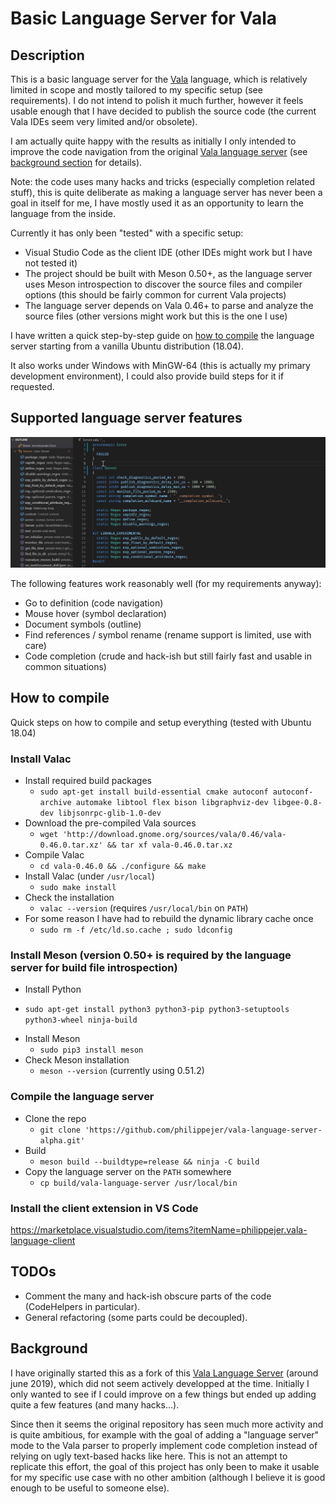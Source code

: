 # Basic Language Server for Vala

## Description

This is a basic language server for the [Vala](https://wiki.gnome.org/Projects/Vala) language, which is relatively limited in scope and mostly tailored to my specific setup (see requirements). I do not intend to polish it much further, however it feels usable enough that I have decided to publish the source code (the current Vala IDEs seem very limited and/or obsolete).

I am actually quite happy with the results as initially I only intended to improve the code navigation from the original [Vala language server](https://github.com/benwaffle/vala-language-server) (see [background section](#background) for details).

Note: the code uses many hacks and tricks (especially completion related stuff), this is quite deliberate as making a language server has never been a goal in itself for me, I have mostly used it as an opportunity to learn the language from the inside.

Currently it has only been "tested" with a specific setup:

- Visual Studio Code as the client IDE (other IDEs might work but I have not tested it)
- The project should be built with Meson 0.50+, as the language server uses Meson introspection to discover the source files and compiler options (this should be fairly common for current Vala projects)
- The language server depends on Vala 0.46+ to parse and analyze the source files (other versions might work but this is the one I use)

I have written a quick step-by-step guide on [how to compile](#how-to-compile) the language server starting from a vanilla Ubuntu distribution (18.04).

It also works under Windows with MinGW-64 (this is actually my primary development environment), I could also provide build steps for it if requested.

## Supported language server features

![Demo](https://github.com/philippejer/vala-language-client-alpha/raw/master/images/demo.gif?raw=true)

The following features work reasonably well (for my requirements anyway):

* Go to definition (code navigation)
* Mouse hover (symbol declaration)
* Document symbols (outline)
* Find references / symbol rename (rename support is limited, use with care)
* Code completion (crude and hack-ish but still fairly fast and usable in common situations)

## How to compile

Quick steps on how to compile and setup everything (tested with Ubuntu 18.04)

### Install Valac

* Install required build packages
  - `sudo apt-get install build-essential cmake autoconf autoconf-archive automake libtool flex bison libgraphviz-dev libgee-0.8-dev libjsonrpc-glib-1.0-dev`
* Download the pre-compiled Vala sources
  - `wget 'http://download.gnome.org/sources/vala/0.46/vala-0.46.0.tar.xz' && tar xf vala-0.46.0.tar.xz`
* Compile Valac
  - `cd vala-0.46.0 && ./configure && make`
* Install Valac (under `/usr/local`)
  - `sudo make install`
* Check the installation
  - `valac --version` (requires `/usr/local/bin` on `PATH`)
* For some reason I have had to rebuild the dynamic library cache once
  - `sudo rm -f /etc/ld.so.cache ; sudo ldconfig`

### Install Meson (version 0.50+ is required by the language server for build file introspection)

*  Install Python
  - `sudo apt-get install python3 python3-pip python3-setuptools python3-wheel ninja-build`
* Install Meson
  - `sudo pip3 install meson`
* Check Meson installation
  - `meson --version` (currently using 0.51.2)

### Compile the language server

* Clone the repo
  - `git clone 'https://github.com/philippejer/vala-language-server-alpha.git'`
* Build
  - `meson build --buildtype=release && ninja -C build`
* Copy the language server on the `PATH` somewhere
  - `cp build/vala-language-server /usr/local/bin`

### Install the client extension in VS Code

https://marketplace.visualstudio.com/items?itemName=philippejer.vala-language-client

## TODOs

* Comment the many and hack-ish obscure parts of the code (CodeHelpers in particular).
* General refactoring (some parts could be decoupled).

## Background

I have originally started this as a fork of this [Vala Language Server](https://github.com/benwaffle/vala-language-server) (around june 2019), which did not seem actively developped at the time. Initially I only wanted to see if I could improve on a few things but ended up adding quite a few features (and many hacks...).

Since then it seems the original repository has seen much more activity and is quite ambitious, for example with the goal of adding a "language server" mode to the Vala parser to properly implement code completion instead of relying on ugly text-based hacks like here. This is not an attempt to replicate this effort, the goal of this project has only been to make it usable for my specific use case with no other ambition (although I believe it is good enough to be useful to someone else).
